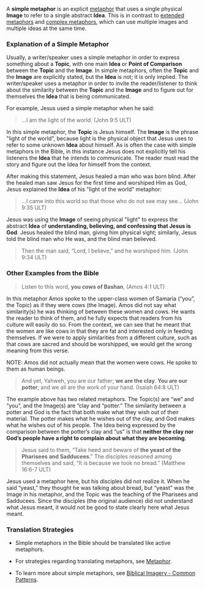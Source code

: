 
A **simple metaphor** is an explicit [metaphor](../figs-metaphor/01.md) that uses a single physical **Image** to refer to a single abstract **Idea**. This is in contrast to [extended metaphors](../figs-exmetaphor/01.md) and [complex metaphors](../figs-cometaphor/01.md), which can use multiple images and multiple ideas at the same time. 

### Explanation of a Simple Metaphor

Usually, a writer/speaker uses a simple metaphor in order to express something about a **Topic**, with one main **Idea** or **Point of Comparison** between the **Topic** and the **Image**.  In simple metaphors, often the **Topic** and the **Image** are explicitly stated, but the **Idea** is not; it is only implied. The writer/speaker uses a metaphor in order to invite the reader/listener to think about the similarity between the **Topic** and the **Image** and to figure out for themselves the **Idea** that is being communicated.

For example, Jesus used a simple metaphor when he said: 

> …I am the light of the world. (John 9:5 ULT)

In this simple metaphor, the **Topic** is Jesus himself. The **Image** is the phrase "light of the world", because light is the physical object that Jesus uses to refer to some unknown **Idea** about himself. As is often the case with simple metaphors in the Bible, in this instance Jesus does not explicitly tell his listeners the **Idea** that he intends to communicate. The reader must read the story and figure out the Idea for himself from the context.

After making this statement, Jesus healed a man who was born blind. After the healed man saw Jesus for the first time and worshiped Him as God, Jesus explained the **Idea** of his "light of the world" metaphor:

> …I came into this world so that those who do not see may see… (John 9:35 ULT)

Jesus was using the **Image** of seeing physical "light" to express the abstract **Idea** of **understanding, believing, and confessing that Jesus is God**. Jesus healed the blind man, giving him physical sight; similarly, Jesus told the blind man who He was, and the blind man believed.

> Then the man said, “Lord, I believe,” and he worshiped him. (John 9:34 ULT)


### Other Examples from the Bible

> Listen to this word, **you cows of Bashan**, (Amos 4:1 ULT)

In this metaphor Amos spoke to the upper-class women of Samaria (“you”, the Topic) as if they were cows (the Image). Amos did not say what similarity(s) he was thinking of between these women and cows. He wants the reader to think of them, and he fully expects that readers from his culture will easily do so. From the context, we can see that he meant that the women are like cows in that they are fat and interested only in feeding themselves. If we were to apply similarities from a different culture, such as that cows are sacred and should be worshipped, we would get the wrong meaning from this verse.

NOTE: Amos did not actually mean that the women were cows. He spoke to them as human beings.

> And yet, Yahweh, you are our father; **we are the clay**. **You are our potter**; and we all are the work of your hand. (Isaiah 64:8 ULT)

The example above has two related metaphors. The Topic(s) are “we” and “you”, and the Image(s) are “clay and “potter.” The similarity between a potter and God is the fact that both make what they wish out of their material. The potter makes what he wishes out of the clay, and God makes what he wishes out of his people. The Idea being expressed by the comparison between the potter’s clay and “us” is that **neither the clay nor God’s people have a right to complain about what they are becoming**. 

> Jesus said to them, “Take heed and beware of **the yeast of the Pharisees and Sadducees**.” The disciples reasoned among themselves and said, “It is because we took no bread.” (Matthew 16:6-7 ULT)

Jesus used a metaphor here, but his disciples did not realize it. When he said “yeast,” they thought he was talking about bread, but “yeast” was the Image in his metaphor, and the Topic was the teaching of the Pharisees and Sadducees. Since the disciples (the original audience) did not understand what Jesus meant, it would not be good to state clearly here what Jesus meant.


### Translation Strategies

* Simple metaphors in the Bible should be translated like active metaphors.

* For strategies regarding translating metaphors, see [Metaphor](../figs-metaphor/01.md).

* To learn more about simple metaphors, see [Biblical Imagery - Common Patterns](../bita-part1/01.md).